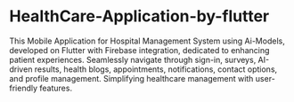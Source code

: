 # HealthCare-Application-by-flutter
This Mobile Application for Hospital Management System using Ai-Models, developed on Flutter with Firebase integration, dedicated to enhancing patient experiences. Seamlessly navigate through sign-in, surveys, AI-driven results, health blogs, appointments, notifications, contact options, and profile management. Simplifying healthcare management with user-friendly features.
